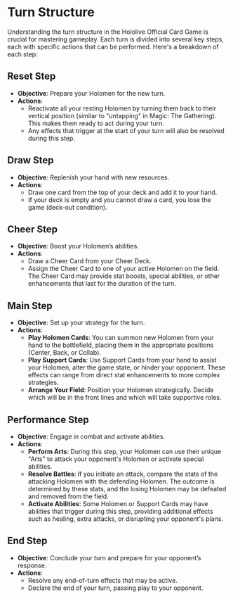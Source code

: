 # Turn Structure

Understanding the turn structure in the Hololive Official Card Game is crucial for mastering gameplay. Each turn is divided into several key steps, each with specific actions that can be performed. Here's a breakdown of each step:

## Reset Step
- **Objective**: Prepare your Holomen for the new turn.
- **Actions**:
  - Reactivate all your resting Holomen by turning them back to their vertical position (similar to "untapping" in Magic: The Gathering). This makes them ready to act during your turn.
  - Any effects that trigger at the start of your turn will also be resolved during this step.

## Draw Step
- **Objective**: Replenish your hand with new resources.
- **Actions**:
  - Draw one card from the top of your deck and add it to your hand.
  - If your deck is empty and you cannot draw a card, you lose the game (deck-out condition).

## Cheer Step
- **Objective**: Boost your Holomen’s abilities.
- **Actions**:
  - Draw a Cheer Card from your Cheer Deck.
  - Assign the Cheer Card to one of your active Holomen on the field. The Cheer Card may provide stat boosts, special abilities, or other enhancements that last for the duration of the turn.

## Main Step
- **Objective**: Set up your strategy for the turn.
- **Actions**:
  - **Play Holomen Cards**: You can summon new Holomen from your hand to the battlefield, placing them in the appropriate positions (Center, Back, or Collab).
  - **Play Support Cards**: Use Support Cards from your hand to assist your Holomen, alter the game state, or hinder your opponent. These effects can range from direct stat enhancements to more complex strategies.
  - **Arrange Your Field**: Position your Holomen strategically. Decide which will be in the front lines and which will take supportive roles.

## Performance Step
- **Objective**: Engage in combat and activate abilities.
- **Actions**:
  - **Perform Arts**: During this step, your Holomen can use their unique "Arts" to attack your opponent's Holomen or activate special abilities.
  - **Resolve Battles**: If you initiate an attack, compare the stats of the attacking Holomen with the defending Holomen. The outcome is determined by these stats, and the losing Holomen may be defeated and removed from the field.
  - **Activate Abilities**: Some Holomen or Support Cards may have abilities that trigger during this step, providing additional effects such as healing, extra attacks, or disrupting your opponent's plans.

## End Step
- **Objective**: Conclude your turn and prepare for your opponent’s response.
- **Actions**:
  - Resolve any end-of-turn effects that may be active.
  - Declare the end of your turn, passing play to your opponent.
